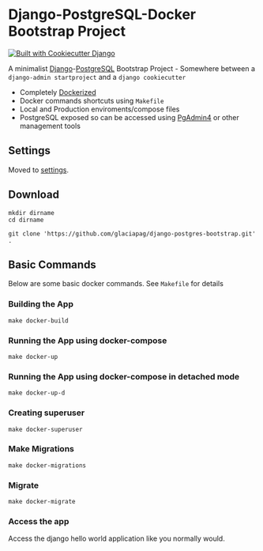 # Django-PostgreSQL-Docker Bootstrap Project

[![Built with Cookiecutter Django](https://img.shields.io/badge/built%20with-Cookiecutter%20Django-ff69b4.svg?logo=cookiecutter)](https://github.com/cookiecutter/cookiecutter-django/)

A minimalist [Django](https://www.djangoproject.com)-[PostgreSQL](https://www.postgresql.org) Bootstrap Project - Somewhere between a `django-admin startproject` and a `django cookiecutter`

- Completely [Dockerized](https://www.docker.com)
- Docker commands shortcuts using `Makefile`
- Local and Production enviroments/compose files
- PostgreSQL exposed so can be accessed using [PgAdmin4](https://www.pgadmin.org) or other management tools

## Settings

Moved to [settings](http://cookiecutter-django.readthedocs.io/en/latest/settings.html).

## Download

```commandline
mkdir dirname
cd dirname

git clone 'https://github.com/glaciapag/django-postgres-bootstrap.git' .
```

## Basic Commands

Below are some basic docker commands. See `Makefile` for details

### Building the App

```commandline
make docker-build
```

### Running the App using docker-compose

```commandline
make docker-up
```

### Running the App using docker-compose in detached mode

```commandline
make docker-up-d
```

### Creating superuser

```commandline
make docker-superuser
```

### Make Migrations

```commandline
make docker-migrations
```

### Migrate

```commandline
make docker-migrate
```

### Access the app

Access the django hello world application like you normally would.
